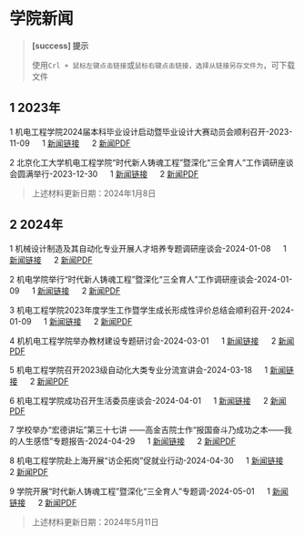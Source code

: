 # 学院新闻

> **[success] 提示**
> 
> 使用`Crl + 鼠标左键点击链接`或`鼠标右键点击链接，选择从链接另存文件为`，可下载文件
> 

## 1 2023年

1 机电工程学院2024届本科毕业设计启动暨毕业设计大赛动员会顺利召开-2023-11-09
     &emsp; 1 [新闻链接](https://mech.buct.edu.cn/2023/1109/c3100a185599/page.htm)
     &emsp; 2 [新闻PDF](./files/机电工程学院2024届本科毕业设计启动暨毕业设计大赛动员会顺利召开-2023-11-09.pdf)

2 北京化工大学机电工程学院“时代新人铸魂工程”暨深化“三全育人”工作调研座谈会圆满举行-2023-12-30
     &emsp; 1 [新闻链接](https://mp.weixin.qq.com/s/1WHNoLabB3FpF-hooZA3nA)
     &emsp; 2 [新闻PDF](./files/北京化工大学机电工程学院“时代新人铸魂工程”暨深化“三全育人”工作调研座谈会圆满举行-2023-12-30.pdf)


> 上述材料更新日期：2024年1月8日

## 2 2024年

1 机械设计制造及其自动化专业开展人才培养专题调研座谈会-2024-01-08
     &emsp; 1 [新闻链接](https://mp.weixin.qq.com/s/ZqhW6850gi2iYg2ffL6u1w)
     &emsp; 2 [新闻PDF](./files/机械设计制造及其自动化专业开展人才培养专题调研座谈会-2024-01-08.pdf)

2 机电学院举行“时代新人铸魂工程”暨深化“三全育人”工作调研座谈会-2024-01-09
     &emsp; 1 [新闻链接](https://mp.weixin.qq.com/s/n1GiDrRoYT_yjAn3jbFzRQ)
     &emsp; 2 [新闻PDF](./files/机电学院举行“时代新人铸魂工程”暨深化“三全育人”工作调研座谈会-2024-01-09.pdf)

3 机电工程学院2023年度学生工作暨学生成长形成性评价总结会顺利召开-2024-01-09
     &emsp; 1 [新闻链接](https://mp.weixin.qq.com/s/9HIs_r3Uc50Hlge0bpzdNQ)
     &emsp; 2 [新闻PDF](./files/机电工程学院2023年度学生工作暨学生成长形成性评价总结会顺利召开-2024-01-09.pdf)

4 机机电工程学院举办教材建设专题研讨会-2024-03-01
     &emsp; 1 [新闻链接](https://mp.weixin.qq.com/s/a38rXGgcXcV9dVUVYw0HZw)
     &emsp; 2 [新闻PDF](./files/机电工程学院举办教材建设专题研讨会-2024-03-01.pdf)

5 机电工程学院召开2023级自动化大类专业分流宣讲会-2024-03-18
     &emsp; 1 [新闻链接](https://mech.buct.edu.cn/2024/0318/c3100a189111/page.htm)
     &emsp; 2 [新闻PDF](./files/机电工程学院召开2023级自动化大类专业分流宣讲会-2024-03-18.pdf)

6 机电工程学院成功召开生活委员座谈会-2024-04-01
     &emsp; 1 [新闻链接](https://mp.weixin.qq.com/s/FvmsUTq-RcMVe2ga5FlIzQ)
     &emsp; 2 [新闻PDF](./files/机电工程学院成功召开生活委员座谈会-2024-04-01.pdf)

7 学校举办“宏德讲坛”第三十七讲 ——高金吉院士作“报国奋斗乃成功之本——我的人生感悟”专题报告-2024-04-29
     &emsp; 1 [新闻链接](https://mp.weixin.qq.com/s/6FgYnXR2JlEBCA_0Kud9bw)
     &emsp; 2 [新闻PDF](./files/学校举办“宏德讲坛”第三十七讲%20——高金吉院士作“报国奋斗乃成功之本——我的人生感悟”专题报告-2024-04-29.pdf)

8 机电工程学院赴上海开展“访企拓岗”促就业行动-2024-04-30
     &emsp; 1 [新闻链接](https://mp.weixin.qq.com/s/VpZQS6v6zh2VuPOVvnuKFg)
     &emsp; 2 [新闻PDF](./files/机电工程学院赴上海开展“访企拓岗”促就业行动-2024-04-30.pdf)

9 学院开展“时代新人铸魂工程”暨深化“三全育人”专题调-2024-05-01
     &emsp; 1 [新闻链接](https://mp.weixin.qq.com/s/dH5yB_gx7eAoGEaL817_Og)
     &emsp; 2 [新闻PDF](./files/学院开展“时代新人铸魂工程”暨深化“三全育人”专题调-2024-05-01.pdf)





> 上述材料更新日期：2024年5月11日